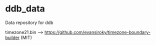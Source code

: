 # ddb_data
Data repository for ddb

timezone21.bin --> https://github.com/evansiroky/timezone-boundary-builder (MIT)
